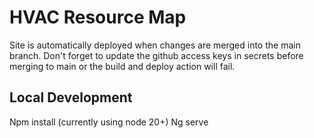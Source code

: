 # HVAC Resource Map

Site is automatically deployed when changes are merged into the main branch. 
Don't forget to update the github access keys in secrets before merging to main or the build and deploy action will fail.


## Local Development

Npm install (currently using node 20+)
Ng serve
